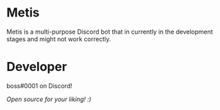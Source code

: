 # Metis 
Metis is a multi-purpose Discord bot that in currently in the development stages and might not work correctly. 

# Developer 
boss#0001 on Discord!

*Open source for your liking! :)*